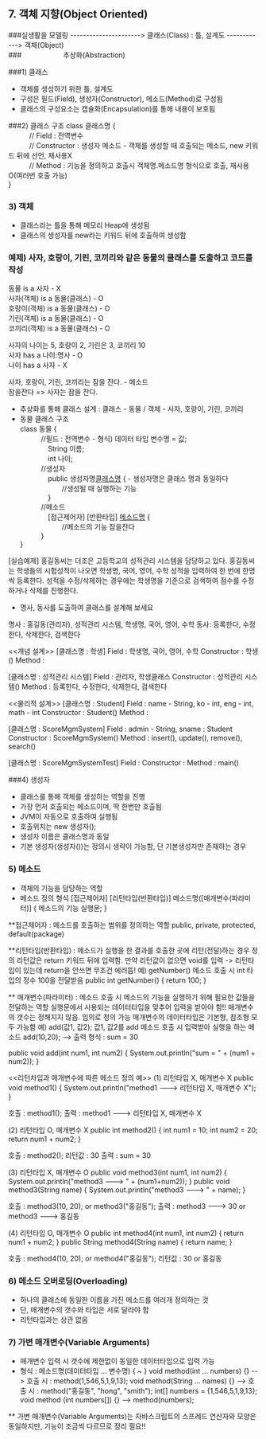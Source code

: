 ## 7. 객체 지향(Object Oriented)

###실생활을 모델링 ----------------------> 클래스(Class) : 틀, 설계도 ------------> 객체(Object)<br>
###&emsp;&emsp;&emsp;&emsp;&emsp;&emsp;추상화(Abstraction)

###1) 클래스 
- 객체를 생성하기 위한 틀, 설계도 
- 구성은 필드(Field), 생성자(Constructor), 메소드(Method)로 구성됨
- 클래스의 구성요소는 캡슐화(Encapsulation)를 통해 내용이 보호됨

###2) 클래스 구조
class 클래스명 {<br>
&emsp;&emsp;&emsp;// Field : 전역변수<br>
&emsp;&emsp;&emsp;// Constructor : 생성자 메소드 - 객체를 생성할 때 호출되는 메소드, new 키워드 뒤에 선언, 재사용X<br>
&emsp;&emsp;&emsp;// Method : 기능을 정의하고 호출시 객체명.메소드명 형식으로 호출, 재사용O(여러번 호출 가능)<br>
}

### 3) 객체 
- 클래스라는 틀을 통해 메모리 Heap에 생성됨
- 클래스의 생성자를 new라는 키워드 뒤에 호출하여 생성함

### 예제) 사자, 호랑이, 기린, 코끼리와 같은 동물의 클래스를 도출하고 코드를 작성
동물 is a 사자 - X<br>
사자(객체) is a 동물(클래스) - O<br>
호랑이(객체) is a 동물(클래스) - O<br>
기린(객체) is a 동물(클래스) - O<br>
코끼리(객체) is a 동물(클래스) - O<br>

사자의 나이는 5, 호랑이 2, 기린은 3, 코끼리 10<br>
사자 has a 나이:명사 - O<br>
나이 has a 사자 - X<br>

사자, 호랑이, 기린, 코끼리는 잠을 잔다. - 메소드<br>
잠을잔다 => 사자는 잠을 잔다.<br>


- 추상화를 통해 클래스 설계 : 클래스 - 동물 / 객체 - 사자, 호랑이, 기린, 코끼리
- 동물 클래스 구조<br>
class 동물 {<br>
&emsp;&emsp;&emsp;//필드 : 전역변수 - 형식) 데이터 타입 변수명 = 값;<br>
&emsp;&emsp;&emsp;&emsp;String 이름;<br>
&emsp;&emsp;&emsp;&emsp;int 나이;<br>
&emsp;&emsp;&emsp;//생성자<br>
&emsp;&emsp;&emsp;&emsp;public 생성자명[클래스명]() { - 생성자명은 클래스 명과 동일하다<br>
&emsp;&emsp;&emsp;&emsp;&emsp;&emsp;//생성될 때 실행하는 기능<br>
&emsp;&emsp;&emsp;&emsp;}<br>
&emsp;&emsp;&emsp;//메소드<br>
&emsp;&emsp;&emsp;&emsp;[접근제어자]  [반환타입]  [메소드명]() {<br>
&emsp;&emsp;&emsp;&emsp;&emsp;&emsp;//메소드의 기능 잠을잔다<br>
&emsp;&emsp;&emsp;}<br>
}<br>


[실습예제]
홍길동씨는 더조은 고등학교의 성적관리 시스템을 담당하고 있다. 
홍길동씨는 학생들의 시험성적이 나오면 학생명, 국어, 영어, 수학 성적을 입력하여 한 번에 한명씩 등록한다.
성적을 수정/삭제하는 경우에는 학생명을 기준으로 검색하여 점수를 수정하거나 삭제를 진행한다.

- 명사, 동사를 도출하여 클래스를 설계해 보세요

명사 : 홍길동(관리자), 성적관리 시스템, 학생명, 국어, 영어, 수학
동사: 등록한다, 수정한다, 삭제한다, 검색한다


<<개념 설계>>
[클래스명 : 학생]
Field : 학생명, 국어, 영어, 수학
Constructor : 학생()
Method : 

[클래스명 : 성적관리 시스템]
Field : 관리자, 학생클래스
Constructor : 성적관리 시스템()
Method : 등록한다, 수정한다, 삭제한다, 검색한다


<<물리적 설계>>
[클래스명 : Student]
Field : name - String, ko - int, eng - int, math - int
Constructor : Student()
Method : 

[클래스명 : ScoreMgmSystem]
Field : admin - String, sname : Student
Constructor : ScoreMgmSystem()
Method : insert(), update(), remove(), search()

[클래스명 : ScoreMgmSystemTest]
Field : 
Constructor : 
Method : main()

###4) 생성자
- 클래스를 통해 객체를 생성하는 역할을 진행
- 가장 먼저 호출되는 메소드이며, 딱 한번만 호출됨
- JVM이 자동으로 호출하여 실행됨
- 호출위치는 new 생성자();
- 생성자 이름은 클래스명과 동일
- 기본 생성자(생성자())는 정의시 생략이 가능함, 단 기본생성자만 존재하는 경우


### 5) 메소드
- 객체의 기능을 담당하는 역할
- 메소드 정의 형식
[접근제어자] [리턴타입(반환타입)] 메소드명([매개변수(파라미터)] {
	메소드의 기능 실행문;
}

**접근제어자 : 메소드를 호출하는 범위를 정의하는 역할
	public, private, protected, default(package)
	
**리턴타입(반환타입) : 메소드가 실행을 한 결과를 호출한 곳에 리턴(전달)하는 경우 정의
	리턴값은 return 키워드 뒤에 입력함. 만약 리턴값이 없으면 void를 입력 -> 리턴타입이 있는데 return을 안쓰면 무조건 에러뜸!
	예) getNumber() 메소드 호출 시 int 타입의 정수 100을 전달받음
	public int getNumber() {
	  return 100;
 	}
 	
** 매개변수(파라미터) : 
	메소드 호출 시 메소드의 기능을 실행하기 위해 필요한 값들을 전달하는 역할
	실행문에서 사용되는 데이터타입을 맞추어 입력을 받아야 함!!
	매개변수의 갯수는 정해지지 않음. 임의로 정의 가능
	매개변수의 데이터타입은 기본형, 참조형 모두 가능함
	예) add(값1, 값2);	값1, 값2를 add 메소드 호출 시 입력받아 실행을 하는 메소드
	add(10,20); --> 출력 형식 : sum = 30
	 
   public void add(int num1, int num2) {
	  System.out.println("sum = " + (num1 + num2));
	 }

<<리턴차입과 매개변수에 따른 메소드 정의 예>>
(1) 리턴타입 X, 매개변수 X
	public void method1() {
		System.out.println("method1 ---> 리턴타입 X, 매개변수 X");
	}
	
   호출 : method1();
   출력 : method1 ---> 리턴타입 X, 매개변수 X

(2) 리턴타입 O, 매개변수 X
	public int method2() {
		int num1 = 10;
		int num2 = 20;
		return num1 + num2;
	}
	
   호출 : method2();
   리턴값 : 30
   출력 : sum = 30

(3) 리턴타입 X, 매개변수 O
	public void method3(int num1, int num2) {
		System.out.println("method3 ---> " + (num1+num2));
	}
	public void method3(String name) {
		System.out.println("method3 ---> " + name);
	}
	
   호출 : method3(10, 20); or method3("홍길동");
   출력 : method3 ---> 30 or method3 ---> 홍길동 

(4) 리턴타입 O, 매개변수 O
	public int method4(int num1, int num2) {
		return num1 + num2;
	}
	public String method4(String name) {
		return name;
	}
	
   호출 : method4(10, 20); or method4("홍길동");
   리턴값 : 30 or 홍길동 
   
### 6) 메소드 오버로딩(Overloading)
- 하나의 클래스에 동일한 이름을 가진 메소드를 여러개 정의하는 것
- 단, 매개변수의 갯수와 타입은 서로 달라야 함
- 리턴타입과는 상관 없음

### 7) 가변 매개변수(Variable Arguments)
- 매개변수 입력 시 갯수에 제한없이 동일한 데이터타입으로 입력 가능
- 형식 : 메소드명(데이터타입 ... 변수명) { ~ }
	void method(int ... numbers) {} --> 호출 시 : method(1,546,5,1,9,13);
	void method(String ... names) {} --> 호출 시 : method("홍길동", "hong", "smith");
	int[] numbers = {1,546,5,1,9,13};
	void method (int numbers[]) {} --> method(numbers);
	
** 가변 매개변수(Variable Arguments)는 자바스크립트의 스프레드 연산자와 모양은 동일하지만, 기능이 조금씩 다르므로 정리 필요!!
